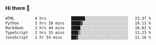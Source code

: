 ### Hi there 👋

<!--START_SECTION:waka-->

```txt
HTML         4 hrs           ██████░░░░░░░░░░░░░░░░░░░   23.37 %
Python       3 hrs 16 mins   ████▓░░░░░░░░░░░░░░░░░░░░   19.11 %
Markdown     2 hrs 44 mins   ████░░░░░░░░░░░░░░░░░░░░░   16.02 %
TypeScript   2 hrs 15 mins   ███▒░░░░░░░░░░░░░░░░░░░░░   13.23 %
JavaScript   1 hr 54 mins    ██▓░░░░░░░░░░░░░░░░░░░░░░   11.16 %
```

<!--END_SECTION:waka-->


<!--
**AnkelMauCastillo/AnkelMauCastillo** is a ✨ _special_ ✨ repository because its `README.md` (this file) appears on your GitHub profile.

Here are some ideas to get you started:

- 🔭 I’m currently working on ...
- 🌱 I’m currently learning ...
- 👯 I’m looking to collaborate on ...
- 🤔 I’m looking for help with ...
- 💬 Ask me about ...
- 📫 How to reach me: ...
- 😄 Pronouns: ...
- ⚡ Fun fact: ...
-->
